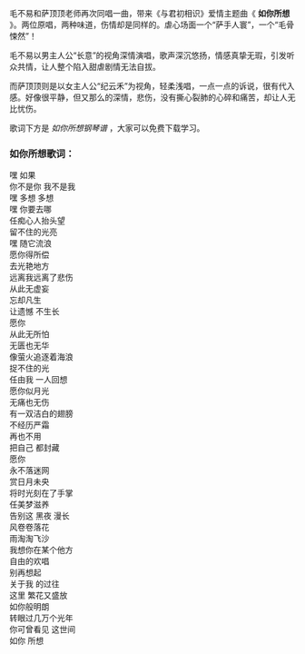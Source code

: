 

毛不易和萨顶顶老师再次同唱一曲，带来《与君初相识》爱情主题曲《 **如你所想**
》。两位原唱，两种味道，伤情却是同样的。虐心场面一个“萨手人寰”，一个“毛骨悚然”！

毛不易以男主人公“长意”的视角深情演唱，歌声深沉悠扬，情感真挚无瑕，引发听众共情，让人整个陷入甜虐剧情无法自拔。

而萨顶顶则是以女主人公“纪云禾”为视角，轻柔浅唱，一点一点的诉说，很有代入感。好像很平静，但又那么的深情，悲伤，没有撕心裂肺的心碎和痛苦，却让人无比忧伤。

歌词下方是 _如你所想钢琴谱_ ，大家可以免费下载学习。

### 如你所想歌词：

嘿 如果  
你不是你 我不是我  
嘿 多想 多想  
嘿 你要去哪  
任痴心人抬头望  
留不住的光亮  
嘿 随它流浪  
愿你得所偿  
去光艳地方  
远离我远离了悲伤  
从此无虚妄  
忘却凡生  
让遗憾 不生长  
愿你  
从此无所怕  
无匮也无华  
像萤火追逐着海浪  
捉不住的光  
任由我 一人回想  
愿你似月光  
无痛也无伤  
有一双洁白的翅膀  
不经历严霜  
再也不用  
把自己 都封藏  
愿你  
永不落迷网  
赏日月未央  
将时光刻在了手掌  
任美梦滋养  
告别这 黑夜 漫长  
风卷卷落花  
雨淘淘飞沙  
我想你在某个他方  
自由的欢唱  
别再想起  
关于我 的过往  
这里 繁花又盛放  
如你般明朗  
转眼过几万个光年  
你可曾看见 这世间  
如你 所想

